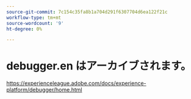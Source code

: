 ```yaml
---
source-git-commit: 7c154c35fa8b1a704d291f6307704d6ea122f21c
workflow-type: tm+mt
source-wordcount: '9'
ht-degree: 0%

---
```

# debugger.en はアーカイブされます。

https://experienceleague.adobe.com/docs/experience-platform/debugger/home.html
